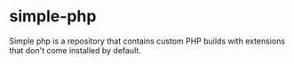 # simple-php
Simple php is a repository that contains custom PHP builds with extensions that don't come installed by default. 
